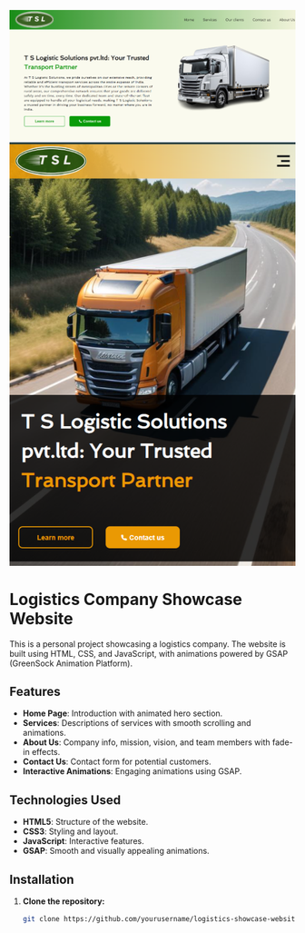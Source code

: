![alt text](<Screenshot 2024-07-28 131636.png>)
![alt text](<Screenshot 2024-07-28 162929.png>)

# Logistics Company Showcase Website

This is a personal project showcasing a logistics company. The website is built using HTML, CSS, and JavaScript, with animations powered by GSAP (GreenSock Animation Platform).

## Features
- **Home Page**: Introduction with animated hero section.
- **Services**: Descriptions of services with smooth scrolling and animations.
- **About Us**: Company info, mission, vision, and team members with fade-in effects.
- **Contact Us**: Contact form for potential customers.
- **Interactive Animations**: Engaging animations using GSAP.

## Technologies Used
- **HTML5**: Structure of the website.
- **CSS3**: Styling and layout.
- **JavaScript**: Interactive features.
- **GSAP**: Smooth and visually appealing animations.

## Installation
1. **Clone the repository:**
   ```bash
   git clone https://github.com/yourusername/logistics-showcase-website.git
